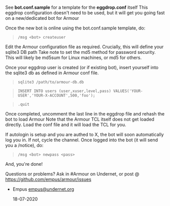 See **bot.conf.sample** for a template for the **eggdrop.conf** itself
This eggdrop configuration doesn't need to be used, but it will get you going fast on a new/dedicated bot for Armour

Once the new bot is online using the bot.conf.sample template, do:
>`/msg <bot> createuser`

Edit the Armour configuration file as required. Crucially, this will define your sqlite3 DB path
Take note to set the md5 method for password security.  This will likely be md5sum for Linux machines, or md5 for others.

Once your eggdrop user is created (or if existing bot), insert yourself into the sqlite3 db as defined in Armour conf file.

>`sqlite3 /path/to/armour-db.db`

>`INSERT INTO users (user,xuser,level,pass) VALUES('YOUR-USER','YOUR-X-ACCOUNT',500,'foo');`

>`.quit`

Once completed, uncomment the last line in the eggdrop file and rehash the bot to load Armour
Note that the Armour TCL itself does not get loaded directly.  Load the conf file and it will load the TCL for you.

If autologin is setup and you are authed to X, the bot will soon automatically log you in.  If not, cycle the channel.
Once logged into the bot (it will send you a /notice), do: 
>`/msg <bot> newpass <pass>`

And, you're done!

Questions or problems? Ask in #Armour on Undernet, or post @ <https://github.com/empus/armour/issues>

- Empus <empus@undernet.org>

  18-07-2020
